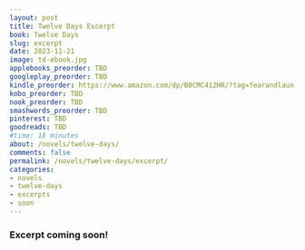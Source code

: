 ```yaml
---
layout: post
title: Twelve Days Excerpt
book: Twelve Days
slug: excerpt
date: 2023-11-21
image: td-ebook.jpg
applebooks_preorder: TBD
googleplay_preorder: TBD
kindle_preorder: https://www.amazon.com/dp/B0CMC412HR/?tag=fearandlaun-20
kobo_preorder: TBD
nook_preorder: TBD
smashwords_preorder: TBD
pinterest: TBD
goodreads: TBD
#time: 18 minutes
about: /novels/twelve-days/
comments: false
permalink: /novels/twelve-days/excerpt/
categories: 
- novels
- twelve-days
- excerpts
- soon
---
```


### Excerpt coming soon!

<br /><br />

<!--iframe type="text/html" width="650" height="675" frameborder="0" allowfullscreen style="max-width:100%" src="https://read.amazon.com/kp/card?asin=B0CMC412HR&preview=inline&linkCode=kpe&ref_=cm_sw_r_kb_dp_yfBqFbZBJNXZ8&tag=fearandlaun-20" ></iframe--> 

